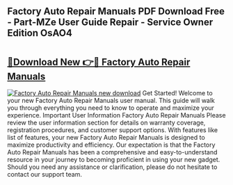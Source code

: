 ## Factory Auto Repair Manuals PDF Download Free - Part-MZe User Guide Repair - Service Owner Edition OsAO4

# <h2><a href="http://bc1679.oget.top/?id=Factory+Auto+Repair+Manuals">🔗Download New 👉🔴 Factory Auto Repair Manuals</a></h2>

[![Factory Auto Repair Manuals new download](https://i.imgur.com/5g1atiW.png)](http://bc1679.oget.top/?id=Factory+Auto+Repair+Manuals)
Get Started! Welcome to your new Factory Auto Repair Manuals user manual. This guide will walk you through everything you need to know to operate and maximize your experience. Important User Information Factory Auto Repair Manuals Please review the user information section for details on warranty coverage, registration procedures, and customer support options. With features like list of features, your new Factory Auto Repair Manuals is designed to maximize productivity and efficiency. Our expectation is that the Factory Auto Repair Manuals has been a comprehensive and easy-to-understand resource in your journey to becoming proficient in using your new gadget. Should you need any assistance or clarification, please do not hesitate to contact our support team.
